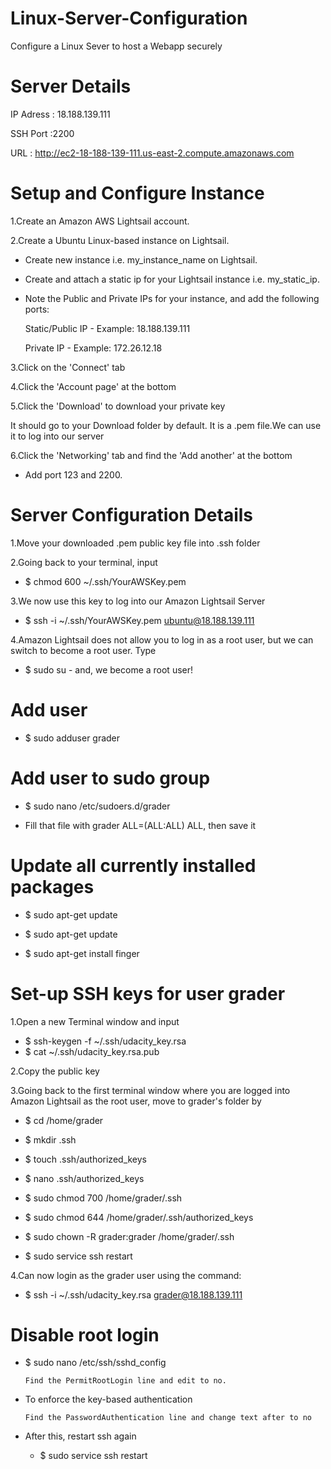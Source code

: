 # Linux-Server-Configuration   

Configure a Linux Sever to host a Webapp securely
 
# Server Details
 IP Adress : 18.188.139.111
 
 SSH Port :2200
 
 URL : http://ec2-18-188-139-111.us-east-2.compute.amazonaws.com

# Setup and Configure Instance

1.Create an Amazon AWS Lightsail account.

2.Create a Ubuntu Linux-based instance on Lightsail.

   - Create new instance i.e. my_instance_name on Lightsail.

   - Create and attach a static ip for your Lightsail instance i.e. my_static_ip.

   - Note the Public and Private IPs for your instance, and add the following ports:

     Static/Public IP - Example: 18.188.139.111 
  
     Private IP - Example: 172.26.12.18

3.Click on the 'Connect' tab 

4.Click the 'Account page' at the bottom 

5.Click the 'Download' to download your private key

It should go to your Download folder by default. It is a .pem file.We can use it to log into our server 

6.Click the 'Networking' tab and find the 'Add another' at the bottom

 - Add port 123 and 2200.
 
 # Server Configuration Details
 
 1.Move your downloaded .pem public key file into .ssh folder
 
 2.Going back to your terminal, input 
  - $ chmod 600 ~/.ssh/YourAWSKey.pem
  
3.We now use this key to log into our Amazon Lightsail Server
 - $ ssh -i ~/.ssh/YourAWSKey.pem ubuntu@18.188.139.111
 
4.Amazon Lightsail does not allow you to log in as a root user, but we can switch to become a root user. Type
 - $ sudo su -  and, we become a root user!
 
 # Add user
 - $ sudo adduser grader
 
 # Add user to sudo group
- $ sudo nano /etc/sudoers.d/grader

- Fill that file with grader ALL=(ALL:ALL) ALL, then save it

# Update all currently installed packages
- $  sudo apt-get update

- $ sudo apt-get update

- $ sudo apt-get install finger

# Set-up SSH keys for user grader

1.Open a new Terminal window and input

- $ ssh-keygen -f ~/.ssh/udacity_key.rsa
- $ cat ~/.ssh/udacity_key.rsa.pub

2.Copy the public key

3.Going back to the first terminal window where you are logged into Amazon Lightsail as the root user, move to grader's folder by

- $ cd /home/grader

- $ mkdir .ssh

- $ touch .ssh/authorized_keys

- $ nano .ssh/authorized_keys

- $ sudo chmod 700 /home/grader/.ssh

- $ sudo chmod 644 /home/grader/.ssh/authorized_keys

- $ sudo chown -R grader:grader /home/grader/.ssh

- $ sudo service ssh restart

4.Can now login as the grader user using the command:

- $ ssh -i ~/.ssh/udacity_key.rsa grader@18.188.139.111






# Disable root login
- $ sudo nano /etc/ssh/sshd_config

      Find the PermitRootLogin line and edit to no.
      
- To  enforce the key-based authentication

      Find the PasswordAuthentication line and change text after to no
      
- After this, restart ssh again

  - $ sudo service ssh restart






